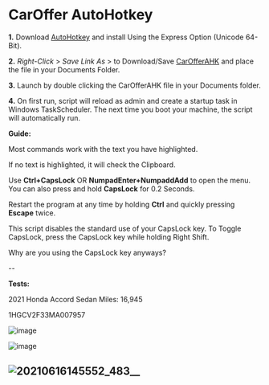 
# CarOffer AutoHotkey

**1.** Download [AutoHotkey](https://www.autohotkey.com/download/ahk-install.exe) and install Using the Express Option (Unicode 64-Bit).  

**2.** *Right-Click* > *Save Link As* > to Download/Save [CarOfferAHK](https://github.com/TyGreenyy/CarOfferAHK/raw/main/CarOfferAHK.ahk) and place the file in your Documents Folder. 

**3.** Launch by double clicking the CarOfferAHK file in your Documents folder. 

**4.** On first run, script will reload as admin and create a startup task in Windows TaskScheduler. The next time you boot your machine, the script will automatically run. 


**Guide:** 

  Most commands work with the text you have highlighted. 
  
  If no text is highlighted, it will check the Clipboard. 
 
  Use **Ctrl+CapsLock** OR **NumpadEnter+NumpaddAdd** to open the menu. You can also press and hold **CapsLock** for 0.2 Seconds. 
  
  Restart the program at any time by holding **Ctrl** and quickly pressing **Escape** twice.

  This script disables the standard use of your CapsLock key. To Toggle CapsLock, press the CapsLock key while holding Right Shift. 
  
  Why are you using the CapsLock key anyways?
  
-- 

**Tests:**

2021 Honda Accord Sedan Miles: 16,945

1HGCV2F33MA007957

![image](https://user-images.githubusercontent.com/56348646/118030381-d5173b80-b32a-11eb-8ba9-2c830d1c628f.png)

![image](https://user-images.githubusercontent.com/56348646/122282202-c1726e00-ceb0-11eb-9675-b3f8410a2789.png)

![20210616145552_483__](https://user-images.githubusercontent.com/56348646/122287000-182e7680-ceb6-11eb-8be4-22542d5c5ad8.gif)
--
